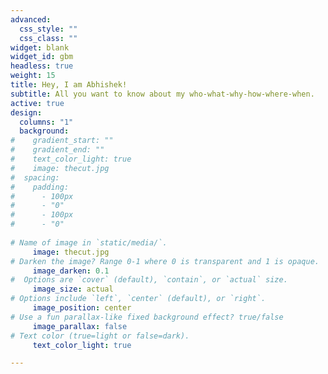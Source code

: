 ```yaml
---
advanced:
  css_style: ""
  css_class: ""
widget: blank
widget_id: gbm
headless: true
weight: 15
title: Hey, I am Abhishek!
subtitle: All you want to know about my who-what-why-how-where-when.
active: true
design:
  columns: "1"
  background:
#    gradient_start: ""
#    gradient_end: ""
#    text_color_light: true
#    image: thecut.jpg
#  spacing:
#    padding:
#      - 100px
#      - "0"
#      - 100px
#      - "0"
      
# Name of image in `static/media/`.
     image: thecut.jpg
# Darken the image? Range 0-1 where 0 is transparent and 1 is opaque.
     image_darken: 0.1
#  Options are `cover` (default), `contain`, or `actual` size.
     image_size: actual
# Options include `left`, `center` (default), or `right`.
     image_position: center
# Use a fun parallax-like fixed background effect? true/false
     image_parallax: false
# Text color (true=light or false=dark).
     text_color_light: true

---
```

